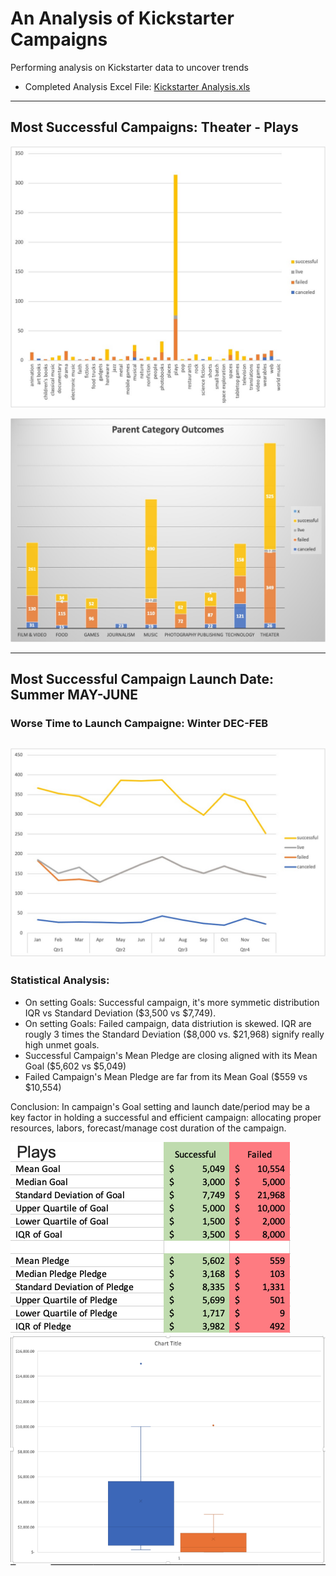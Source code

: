 # An Analysis of Kickstarter Campaigns
Performing analysis on Kickstarter data to uncover trends                      
 - Completed Analysis Excel File: [Kickstarter Analysis.xls](https://github.com/aimeeyen/kickstarter-analysis/blob/main/Kickstarter%20Analysis.xls)

----

## Most Successful Campaigns: **Theater - Plays**

![Subcategory Statistics](https://github.com/aimeeyen/kickstarter-analysis/blob/main/Subcategory%20Statistics.jpg)

![Parent Category Outcome](https://github.com/aimeeyen/kickstarter-analysis/blob/main/Parent%20Category%20Outcomes.jpg)

---

## Most Successful Campaign Launch Date: Summer **MAY-JUNE**

### Worse Time to Launch Campaigne: Winter **DEC-FEB**
![Outcome Based on Launch Date](https://github.com/aimeeyen/kickstarter-analysis/blob/main/Outcomes%20Based%20on%20Launch%20Date.jpg)
---

### Statistical Analysis: 
- On setting Goals: Successful campaign, it's more symmetic distribution IQR vs Standard Deviation ($3,500 vs $7,749).
- On setting Goals: Failed campaign, data distriution is skewed. IQR are rougly 3 times the Standard Deviation ($8,000 vs. $21,968) signify really high unmet goals.
- Successful Campaign's Mean Pledge are closing aligned with its Mean Goal ($5,602 vs $5,049) 
- Failed Campaign's Mean Pledge are far from its Mean Goal ($559 vs $10,554)

Conclusion: In campaign's Goal setting and launch date/period may be a key factor in holding a successful and efficient campaign: allocating proper resources, labors, forecast/manage cost duration of the campaign. 

![Descriptive Statistics](https://github.com/aimeeyen/kickstarter-analysis/blob/main/Descriptive%20Statistics.png)
![Descriptive Statistics Chart](https://github.com/aimeeyen/kickstarter-analysis/blob/main/Descriptive%20Statistic%20Chart.png)
